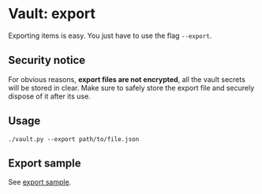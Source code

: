 # Vault: export

Exporting items is easy. You just have to use the flag `--export`.

## Security notice

For obvious reasons, **export files are not encrypted**, all the vault secrets will be stored in clear.
Make sure to safely store the export file and securely dispose of it after its use.

## Usage

```
./vault.py --export path/to/file.json
```

## Export sample

See [export sample](../sample/export.json).
